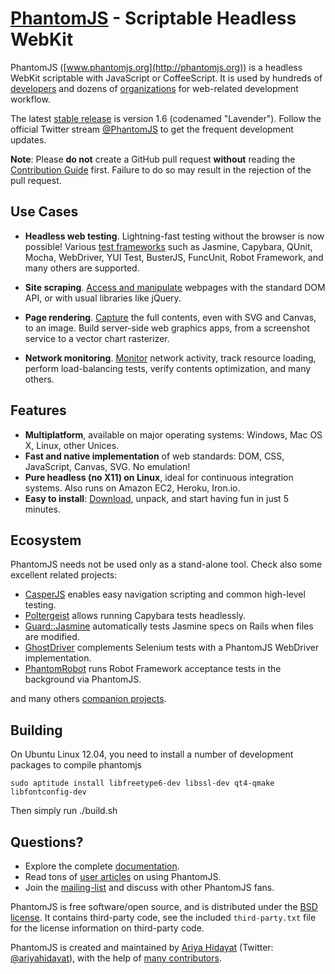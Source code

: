 # [PhantomJS](http://phantomjs.org) - Scriptable Headless WebKit

PhantomJS ([www.phantomjs.org](http://phantomjs.org)) is a headless WebKit scriptable with JavaScript or CoffeeScript. It is used by hundreds of [developers](http://code.google.com/p/phantomjs/wiki/ExternalArticles) and dozens of [organizations](http://code.google.com/p/phantomjs/wiki/WhoUsesPhantomJS) for web-related development workflow.

The latest [stable release](http://code.google.com/p/phantomjs/wiki/ReleaseNotes) is version 1.6 (codenamed "Lavender"). Follow the official Twitter stream [@PhantomJS](http://twitter.com/PhantomJS) to get the frequent development updates.

**Note**: Please **do not** create a GitHub pull request **without** reading the [Contribution Guide](https://github.com/ariya/phantomjs/blob/master/CONTRIBUTING.md) first. Failure to do so may result in the rejection of the pull request.

## Use Cases

- **Headless web testing**. Lightning-fast testing without the browser is now possible! Various [test frameworks](http://code.google.com/p/phantomjs/wiki/TestFrameworkIntegration) such as Jasmine, Capybara, QUnit, Mocha, WebDriver, YUI Test, BusterJS, FuncUnit, Robot Framework, and many others are supported.

- **Site scraping**. [Access and manipulate](http://code.google.com/p/phantomjs/wiki/QuickStart#DOM_Manipulation) webpages with the standard DOM API, or with usual libraries like jQuery.

- **Page rendering**. [Capture](http://code.google.com/p/phantomjs/wiki/QuickStart#Rendering) the full contents, even with SVG and Canvas, to an image. Build server-side web graphics apps, from a screenshot service to a vector chart rasterizer.

- **Network monitoring**. [Monitor](http://code.google.com/p/phantomjs/wiki/QuickStart#Network_traffic) network activity, track resource loading, perform load-balancing tests, verify contents optimization, and many others.

## Features

- **Multiplatform**, available on major operating systems: Windows, Mac OS X, Linux, other Unices.
- **Fast and native implementation** of web standards: DOM, CSS, JavaScript, Canvas, SVG. No emulation!
- **Pure headless (no X11) on Linux**, ideal for continuous integration systems. Also runs on Amazon EC2, Heroku, Iron.io.
- **Easy to install**: [Download](http://phantomjs.org/download.html), unpack, and start having fun in just 5 minutes.

## Ecosystem

PhantomJS needs not be used only as a stand-alone tool. Check also some excellent related projects:

- [CasperJS](http://casperjs.org) enables easy navigation scripting and common high-level testing.
- [Poltergeist](https://github.com/jonleighton/poltergeist) allows running Capybara tests headlessly.
- [Guard::Jasmine](https://github.com/netzpirat/guard-jasmine) automatically tests Jasmine specs on Rails when files are modified.
- [GhostDriver](http://github.com/detro/ghostdriver/) complements Selenium tests with a PhantomJS WebDriver implementation.
- [PhantomRobot](https://github.com/datakurre/phantomrobot) runs Robot Framework acceptance tests in the background via PhantomJS.

and many others [companion projects](http://code.google.com/p/phantomjs/wiki/WhoUsesPhantomJS).

## Building

On Ubuntu Linux 12.04, you need to install a number of development packages to compile phantomjs

<code>sudo aptitude install libfreetype6-dev libssl-dev qt4-qmake libfontconfig-dev</code>

Then simply run ./build.sh

## Questions?

- Explore the complete [documentation](http://code.google.com/p/phantomjs/wiki/PhantomJS?tm=6).
- Read tons of [user articles](http://code.google.com/p/phantomjs/wiki/ExternalArticles) on using PhantomJS.
- Join the [mailing-list](http://groups.google.com/group/phantomjs) and discuss with other PhantomJS fans.

PhantomJS is free software/open source, and is distributed under the [BSD license](http://opensource.org/licenses/BSD-3-Clause). It contains third-party code, see the included `third-party.txt` file for the license information on third-party code.

PhantomJS is created and maintained by [Ariya Hidayat](http://ariya.ofilabs.com/about) (Twitter: [@ariyahidayat](http://twitter.com/ariyahidayat)), with the help of [many contributors](https://github.com/ariya/phantomjs/contributors).

